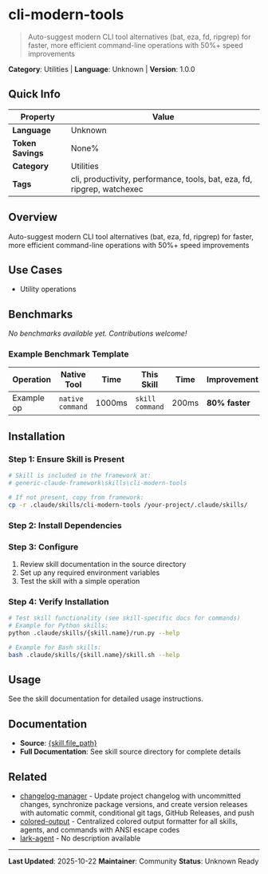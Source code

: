 # cli-modern-tools

> Auto-suggest modern CLI tool alternatives (bat, eza, fd, ripgrep) for faster, more efficient command-line operations with 50%+ speed improvements

**Category**: Utilities | **Language**: Unknown | **Version**: 1.0.0

## Quick Info

| Property | Value |
|----------|-------|
| **Language** | Unknown |
| **Token Savings** | None% |
| **Category** | Utilities |
| **Tags** | cli, productivity, performance, tools, bat, eza, fd, ripgrep, watchexec |

## Overview

Auto-suggest modern CLI tool alternatives (bat, eza, fd, ripgrep) for faster, more efficient command-line operations with 50%+ speed improvements

## Use Cases

- Utility operations


## Benchmarks


*No benchmarks available yet. Contributions welcome!*

### Example Benchmark Template

| Operation | Native Tool | Time | This Skill | Time | Improvement |
|-----------|-------------|------|------------|------|-------------|
| Example op | `native command` | 1000ms | `skill command` | 200ms | **80% faster** |


## Installation

### Step 1: Ensure Skill is Present

```bash
# Skill is included in the framework at:
# generic-claude-framework\skills\cli-modern-tools

# If not present, copy from framework:
cp -r .claude/skills/cli-modern-tools /your-project/.claude/skills/
```

### Step 2: Install Dependencies


### Step 3: Configure

1. Review skill documentation in the source directory
2. Set up any required environment variables
3. Test the skill with a simple operation

### Step 4: Verify Installation

```bash
# Test skill functionality (see skill-specific docs for commands)
# Example for Python skills:
python .claude/skills/{skill.name}/run.py --help

# Example for Bash skills:
bash .claude/skills/{skill.name}/skill.sh --help
```

## Usage

See the skill documentation for detailed usage instructions.

## Documentation

- **Source**: [{skill.file_path}](../../{skill.file_path})
- **Full Documentation**: See skill source directory for complete details

## Related

- [changelog-manager](changelog-manager.md) - Update project changelog with uncommitted changes, synchronize package versions, and create version releases with automatic commit, conditional git tags, GitHub Releases, and push
- [colored-output](colored-output.md) - Centralized colored output formatter for all skills, agents, and commands with ANSI escape codes
- [lark-agent](lark-agent.md) - No description available


---

**Last Updated**: 2025-10-22
**Maintainer**: Community
**Status**: Unknown Ready
